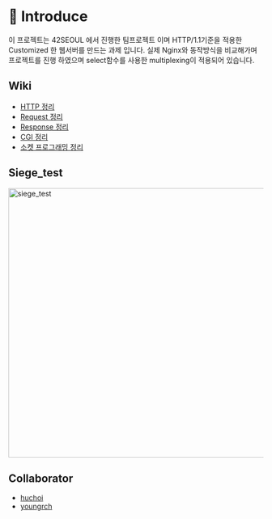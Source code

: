 # 📒 Introduce

이 프로젝트는 42SEOUL 에서 진행한 팀프로젝트 이며 HTTP/1.1기준을 적용한 Customized 한 웹서버를 만드는 과제 입니다.
실제 Nginx와 동작방식을 비교해가며 프로젝트를 진행 하였으며 select함수를 사용한 multiplexing이 적용되어 있습니다. 

<!-- Wiki -->
## Wiki
* [HTTP 정리](https://github.com/brojoon/Webserv/wiki/HTTP-%EC%A0%95%EB%A6%AC)
* [Request 정리](https://github.com/brojoon/Webserv/wiki/Request-%EC%A0%95%EB%A6%AC)
* [Response 정리](https://github.com/brojoon/Webserv/wiki/Response-%EC%A0%95%EB%A6%AC)
* [CGI 정리](https://github.com/brojoon/Webserv/wiki/CGI-%EC%A0%95%EB%A6%AC)
* [소켓 프로그래밍 정리](https://github.com/brojoon/Webserv/wiki/%EC%86%8C%EC%BC%93-%ED%94%84%EB%A1%9C%EA%B7%B8%EB%9E%98%EB%B0%8D-%EC%A0%95%EB%A6%AC)

<!-- Siege_test -->
## Siege_test

<img width="533" alt="siege_test" src="https://user-images.githubusercontent.com/52714837/136449774-a7b2d79e-91f0-456f-a8ae-236bfaa406ff.png">

<!-- COLLABORATOR -->
## Collaborator

* [huchoi](https://github.com/20151883)
* [youngrch](https://github.com/oddczv1)
